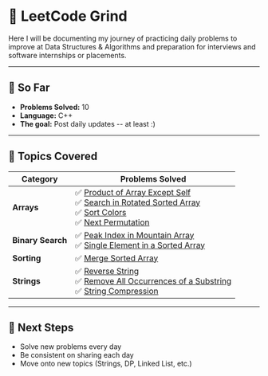 # 🧠 LeetCode Grind

Here I will be documenting my journey of practicing daily problems to improve at Data Structures & Algorithms and preparation for interviews and software internships or placements. 

---

## 📅 So Far
- **Problems Solved:** 10   
- **Language:** C++   
- **The goal:** Post daily updates -- at least :)  

---

## 🧠 Topics Covered  

| Category | Problems Solved |
|-----------|----------------|
| **Arrays** | ✅ [Product of Array Except Self](Arrays/Product_of_Array_Except_Self.cpp) <br> ✅ [Search in Rotated Sorted Array](Arrays/Search_in_Rotated_Sorted_Array.cpp) <br> ✅ [Sort Colors](Arrays/Sort_Colors.cpp) <br> ✅ [Next Permutation](Arrays/31_Next_Permutation.cpp) |
| **Binary Search** | ✅ [Peak Index in Mountain Array](BinarySearch/Peak_Index_in_Mountain_Array.cpp) <br> ✅ [Single Element in a Sorted Array](BinarySearch/Single_Element_in_a_Sorted_Array.cpp) |
| **Sorting** | ✅ [Merge Sorted Array](Sorting/88_Merge_Sorted_Array.cpp) |
| **Strings** | ✅ [Reverse String](Strings/344_Reverse_String.cpp) <br> ✅ [Remove All Occurrences of a Substring](Strings/1910_Remove_All_Occurrences_of_a_Substring.cpp) <br> ✅ [String Compression](Strings/443_String_Compression.cpp) |




---

## 🎯 Next Steps
- Solve new problems every day  
- Be consistent on sharing each day  
- Move onto new topics (Strings, DP, Linked List, etc.)  
